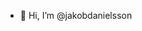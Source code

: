 - 👋 Hi, I’m @jakobdanielsson
<!---
jakobdanielsson/jakobdanielsson is a ✨ special ✨ repository because its `README.md` (this file) appears on your GitHub profile.
You can click the Preview link to take a look at your changes.
--->
